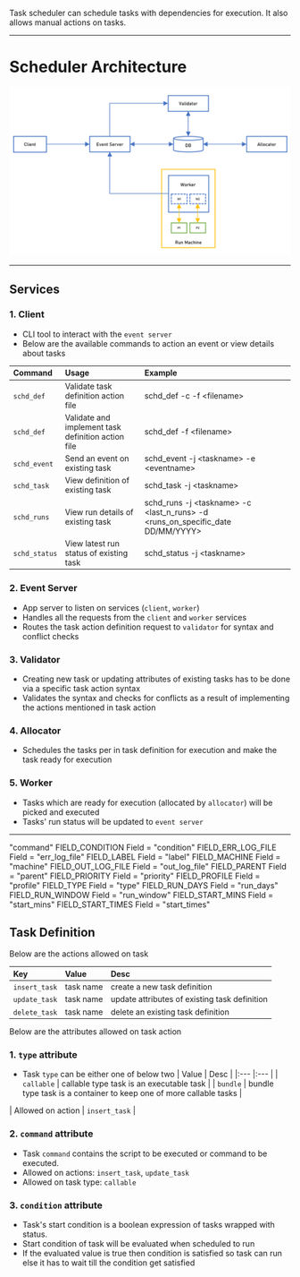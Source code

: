 Task scheduler can schedule tasks with dependencies for execution. It also allows manual actions on tasks.

---

# Scheduler Architecture

![scheduler arch](/img/sched_arch.png)

---

## Services
### 1. Client
* CLI tool to interact with the `event server`
* Below are the available commands to action an event or view details about tasks

| Command | Usage | Example |
|:--- |:--- |:--- |
| `schd_def` | Validate task definition action file | schd_def -c -f \<filename\> |
| `schd_def` | Validate and implement task definition action file | schd_def -f \<filename\> |
| `schd_event` | Send an event on existing task | schd_event -j \<taskname\> -e \<eventname\> |
| `schd_task` | View definition of existing task | schd_task -j \<taskname\> |
| `schd_runs` | View run details of existing task | schd_runs -j \<taskname\> -c \<last_n_runs\> -d \<runs_on_specific_date DD\/MM\/YYYY\> |
| `schd_status` | View latest run status of existing task | schd_status -j \<taskname\> |

### 2. Event Server
* App server to listen on services (`client`, `worker`)
* Handles all the requests from the `client` and `worker` services
* Routes the task action definition request to `validator` for syntax and conflict checks

### 3. Validator
* Creating new task or updating attributes of existing tasks has to be done via a specific task action syntax
* Validates the syntax and checks for conflicts as a result of implementing the actions mentioned in task action

### 4. Allocator
* Schedules the tasks per in task definition for execution and make the task ready for execution

### 5. Worker
* Tasks which are ready for execution (allocated by `allocator`) will be picked and executed
* Tasks' run status will be updated to `event server`

---

"command"
	FIELD_CONDITION    Field = "condition"
	FIELD_ERR_LOG_FILE Field = "err_log_file"
	FIELD_LABEL        Field = "label"
	FIELD_MACHINE      Field = "machine"
	FIELD_OUT_LOG_FILE Field = "out_log_file"
	FIELD_PARENT       Field = "parent"
	FIELD_PRIORITY     Field = "priority"
	FIELD_PROFILE      Field = "profile"
	FIELD_TYPE         Field = "type"
	FIELD_RUN_DAYS     Field = "run_days"
	FIELD_RUN_WINDOW   Field = "run_window"
	FIELD_START_MINS   Field = "start_mins"
	FIELD_START_TIMES  Field = "start_times"

## Task Definition
Below are the actions allowed on task

| Key | Value | Desc |
|:--- |:--- |:--- |
| `insert_task` | task name | create a new task definition |
| `update_task` | task name | update attributes of existing task definition |
| `delete_task` | task name | delete an existing task definition |

Below are the attributes allowed on task action
### 1. `type` attribute
- Task `type` can be either one of below two
| Value | Desc |
|:--- |:--- |
| `callable` | callable type task is an executable task |
| `bundle` | bundle type task is a container to keep one of more callable tasks |

| Allowed on action | `insert_task` |

### 2. `command` attribute
- Task `command` contains the script to be executed or command to be executed.
- Allowed on actions: `insert_task`, `update_task`
- Allowed on task type: `callable`

### 3. `condition` attribute
- Task's start condition is a boolean expression of tasks wrapped with status.
- Start condition of task will be evaluated when scheduled to run
- If the evaluated value is true then condition is satisfied so task can run else it has to wait till the condition get satisfied